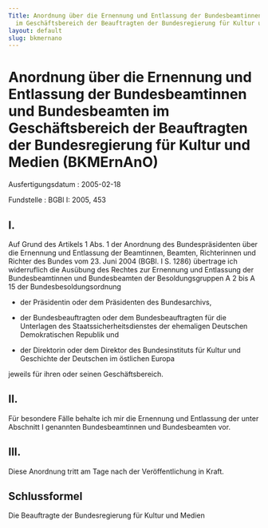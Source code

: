 ```yaml
---
Title: Anordnung über die Ernennung und Entlassung der Bundesbeamtinnen und Bundesbeamten
  im Geschäftsbereich der Beauftragten der Bundesregierung für Kultur und Medien
layout: default
slug: bkmernano
---
```


# Anordnung über die Ernennung und Entlassung der Bundesbeamtinnen und Bundesbeamten im Geschäftsbereich der Beauftragten der Bundesregierung für Kultur und Medien (BKMErnAnO)

Ausfertigungsdatum
:   2005-02-18

Fundstelle
:   BGBl I: 2005, 453



## I.

Auf Grund des Artikels 1 Abs. 1 der Anordnung des Bundespräsidenten
über die Ernennung und Entlassung der Beamtinnen, Beamten,
Richterinnen und Richter des Bundes vom 23. Juni 2004 (BGBl. I S.
1286) übertrage ich widerruflich die Ausübung des Rechtes zur
Ernennung und Entlassung der Bundesbeamtinnen und Bundesbeamten der
Besoldungsgruppen A 2 bis A 15 der Bundesbesoldungsordnung

-   der Präsidentin oder dem Präsidenten des Bundesarchivs,


-   der Bundesbeauftragten oder dem Bundesbeauftragten für die Unterlagen
    des Staatssicherheitsdienstes der ehemaligen Deutschen Demokratischen
    Republik und


-   der Direktorin oder dem Direktor des Bundesinstituts für Kultur und
    Geschichte der Deutschen im östlichen Europa



jeweils für ihren oder seinen Geschäftsbereich.


## II.

Für besondere Fälle behalte ich mir die Ernennung und Entlassung der
unter Abschnitt I genannten Bundesbeamtinnen und Bundesbeamten vor.


## III.

Diese Anordnung tritt am Tage nach der Veröffentlichung in Kraft.


## Schlussformel

Die Beauftragte der Bundesregierung für Kultur und Medien

